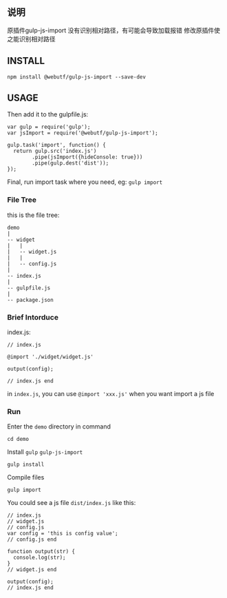 ## 说明
原插件gulp-js-import 没有识别相对路径，有可能会导致加载报错
修改原插件使之能识别相对路径

## INSTALL

```
npm install @webutf/gulp-js-import --save-dev
```
## USAGE

Then add it to the gulpfile.js:


```
var gulp = require('gulp');
var jsImport = require('@webutf/gulp-js-import');

gulp.task('import', function() {
  return gulp.src('index.js')
        .pipe(jsImport({hideConsole: true}))
        .pipe(gulp.dest('dist'));
});
```

Final, run import task where you need, eg: `gulp import`

### File Tree

this is the file tree:

```
demo
|
-- widget
|   |
|   -- widget.js
|   |
|   -- config.js
|   
-- index.js
|   
-- gulpfile.js
|   
-- package.json
```
### Brief Intorduce
index.js:


```
// index.js

@import './widget/widget.js'

output(config);

// index.js end
```

in `index.js`, you can use `@import 'xxx.js'` when you want import a js file

### Run

Enter the `demo` directory in command

```
cd demo
```
Install `gulp` `gulp-js-import` 

```
gulp install
```
Compile files

```
gulp import
```
You could see a js file `dist/index.js` like this:

```
// index.js
// widget.js
// config.js
var config = 'this is config value';
// config.js end

function output(str) {
  console.log(str);
}
// widget.js end

output(config);
// index.js end
```
